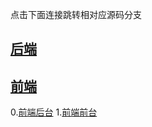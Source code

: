 点击下面连接跳转相对应源码分支
## [后端](https://github.com/jpdark957/guli/tree/back-end)
## [前端](https://github.com/jpdark957/guli/tree/front-end)
0.[前端后台](https://github.com/jpdark957/guli/tree/front-end/guli_admin)
1.[前端前台](https://github.com/jpdark957/guli/tree/front-end/guli_front)
